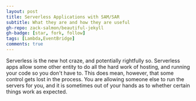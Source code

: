```yaml
---
layout: post
title: Serverless Applications with SAM/SAR
subtitle: What they are and how they are useful
gh-repo: zack-salmon/beautiful-jekyll
gh-badge: [star, fork, follow]
tags: [Lambda,EventBridge]
comments: true
---
```


Serverless is the new hot craze, and potentially rightfully so. Serverless apps allow some other entity to do all the hard work of hosting, and running your code so you don't have to. This does mean, however, that some control gets lost in the process. You are allowing someone else to run the servers for you, and it is sometimes out of your hands as to whether certain things work as expected.
